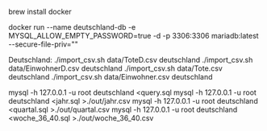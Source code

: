 brew install docker

docker run --name deutschland-db -e MYSQL_ALLOW_EMPTY_PASSWORD=true -d -p 3306:3306 mariadb:latest --secure-file-priv=""

Deutschland:
./import_csv.sh data/ToteD.csv deutschland
./import_csv.sh data/EinwohnerD.csv deutschland
./import_csv.sh data/Tote.csv deutschland
./import_csv.sh data/Einwohner.csv deutschland

mysql -h 127.0.0.1 -u root deutschland <query.sql
mysql -h 127.0.0.1 -u root deutschland <jahr.sql >./out/jahr.csv
mysql -h 127.0.0.1 -u root deutschland <quartal.sql >./out/quartal.csv
mysql -h 127.0.0.1 -u root deutschland <woche_36_40.sql >./out/woche_36_40.csv
